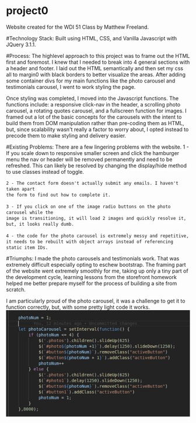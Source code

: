 # project0

Website created for the WDI 51 Class by Matthew Freeland.

#Technology Stack:
Built using HTML, CSS, and Vanilla Javascript with JQuery 3.1.1.

#Process:
The highlevel approach to this project was to frame out the HTML first and foremost. 
I knew that I needed to break into 4 general sections with a header and footer.
I laid out the HTML semantically and then set my css all to margin0 with black borders
to better visualize the areas. After adding some container divs for my main functions
like the photo carousel and testimonials carousel, I went to work styling the page.

Once styling was completed, I moved into the Javascript functions. The functions include: a responsive click-nav in the header, a scrolling photo carousel, a rotating
quotes carousel, and a fullscreen function for images. I framed out a lot of the basic
concepts for the carousels with the intent to build them from DOM manipulation rather
than pre-coding them as HTML, but, since scalability wasn't really a factor to worry
about, I opted instead to precode them to make styling and delivery easier.

#Existing Problems:
There are a few lingering problems with the website. 
    1 - If you scale down to responsive smaller screen and click the hamburger menu the
    nav or header will be removed permanently and need to be refreshed. This can likely
    be resolved by changing the display/hide method to use classes instead of toggle.

    2 - The contact form doesn't actually submit any emails. I haven't taken apart
    the form to find out how to complete it.

    3 - If you click on one of the image radio buttons on the photo carousel while the
    image is transitioning, it will load 2 images and quickly resolve it, but, it looks really dumb.

    4 - the code for the photo carousel is extremely messy and repetitive, it needs to be rebuilt with object arrays instead of referencing static item IDs.

#Triumphs:
I made the photo carousels and testimonials work. That was extremely difficult especially opting to eschew bootstrap. The framing part of the website went extremely smoothly for me, taking up only a tiny part of the development cycle, learning lessons from the storefront homework helped me better prepare myself for the process of building a site from scratch.

I am particularly proud of the photo carousel, it was a challenge to get it to function correctly, but, with some pretty light code it works.
![](readme/photoCarousel.png)